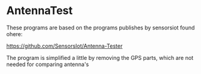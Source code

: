 # AntennaTest
These programs are based on the programs publishes by sensorsiot found ohere:

https://github.com/SensorsIot/Antenna-Tester

The program is simplified a little by removing the GPS parts, which are not needed for comparing antenna's
